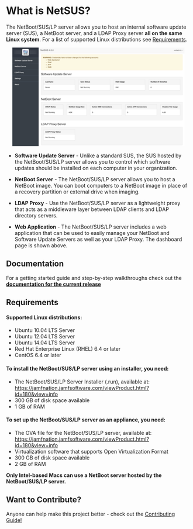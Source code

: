 # What is NetSUS?

The NetBoot/SUS/LP server allows you to host an internal software update server (SUS), a NetBoot server, and a LDAP Proxy server **all on the same Linux system**. For a list of supported Linux distributions see [Requirements](#requirements).

<p align="center"><img src="docs/screenshots/dashboard.png" height="270"></p>

* **Software Update Server** - Unlike a standard SUS, the SUS hosted by the NetBoot/SUS/LP server allows you to control which software updates should be installed on each computer in your organization.

* **NetBoot Server** - The NetBoot/SUS/LP server allows you to host a NetBoot image. You can boot computers to a NetBoot image in place of a recovery partition or external drive when imaging.

* **LDAP Proxy** - Use the NetBoot/SUS/LP server as a lightweight proxy that acts as a middleware layer between LDAP clients and LDAP directory servers.

* **Web Application** - The NetBoot/SUS/LP server includes a web application that can be used to easily manage your NetBoot and Software Update Servers as well as your LDAP Proxy. The dashboard page is shown above.

## Documentation

For a getting started guide and step-by-step walkthroughs check out the **[documentation for the current release](docs/README.md)**

## <a name="requirements"></a>Requirements

#### Supported Linux distributions:

* Ubuntu 10.04 LTS Server
* Ubuntu 12.04 LTS Server
* Ubuntu 14.04 LTS Server
* Red Hat Enterprise Linux (RHEL) 6.4 or later
* CentOS 6.4 or later

#### To install the NetBoot/SUS/LP server using an installer, you need:

* The NetBoot/SUS/LP Server Installer (.run), available at:  
<https://jamfnation.jamfsoftware.com/viewProduct.html?id=180&view=info>
* 300 GB of disk space available 
* 1 GB of RAM

#### To set up the NetBoot/SUS/LP server as an appliance, you need:

* The OVA file for the NetBoot/SUS/LP server, available at:
<https://jamfnation.jamfsoftware.com/viewProduct.html?id=180&view=info>
* Virtualization software that supports Open Virtualization Format 
* 300 GB of disk space available
* 2 GB of RAM

**Only Intel-based Macs can use a NetBoot server hosted by the NetBoot/SUS/LP server.**


## Want to Contribute?

Anyone can help make this project better - check out the [Contributing Guide!](CONTRIBUTING.md)


